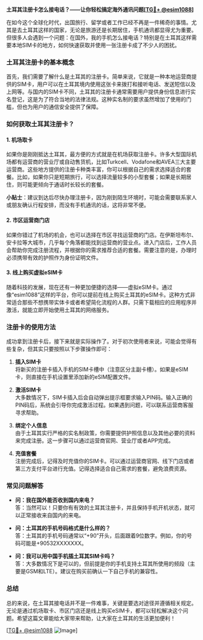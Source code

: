 **土耳其注册卡怎么接电话？——让你轻松搞定海外通讯问题[[TG💪+ @esim1088](https://t.me/s/esim1088)]**

在如今这个全球化时代，出国旅行、留学或者工作已经不再是一件稀奇的事情。尤其是去土耳其这样的国家，无论是旅游还是长期居住，手机通讯都显得尤为重要。但很多人会遇到一个问题：在国外，我的手机怎么接电话？特别是在土耳其这样需要本地SIM卡的地方，如何快速获取并使用一张注册卡成了不少人的困扰。

### 土耳其注册卡的基本概念

首先，我们需要了解什么是土耳其的注册卡。简单来说，它就是一种本地运营商提供的SIM卡，用户可以在土耳其境内使用这张卡来拨打和接听电话、发送短信以及上网等。与国内的SIM卡不同，土耳其的注册卡通常需要用户提供身份信息进行实名登记，这是为了符合当地的法律法规。这种实名制的要求虽然增加了使用的门槛，但也为用户的通信安全提供了保障。

### 如何获取土耳其注册卡？

#### 1. **机场取卡**
   如果你是刚刚抵达土耳其，最方便的方式就是在机场获取注册卡。许多大型国际机场都有运营商的营业厅或自动售货机，比如Turkcell、Vodafone和AVEA三大主要运营商。这些地方提供的注册卡种类丰富，你可以根据自己的需求选择适合的套餐。比如，如果你只是短期旅行，可以选择流量较多的小型套餐；如果是长期居住，则可能更倾向于通话时长较长的套餐。

   **小贴士**：建议到达后尽快办理注册卡，因为刚到陌生环境时，可能会需要联系家人或朋友确认行程安排，而没有手机通讯的话，这将非常不便。

#### 2. **市区运营商门店**
   如果你错过了机场的机会，也可以选择在市区寻找运营商的门店。在伊斯坦布尔、安卡拉等大城市，几乎每个角落都能找到运营商的营业点。进入门店后，工作人员会帮助你完成注册流程，并根据你的需求推荐合适的套餐。需要注意的是，办理时必须携带有效的护照作为身份证明文件。

#### 3. **线上购买虚拟eSIM卡**
   随着科技的发展，现在还有一种更加便捷的选择——虚拟eSIM卡。通过像“esim1088”这样的平台，你可以提前在线上购买土耳其的eSIM卡。这种方式非常适合那些不想携带实体卡或者希望简化流程的人群。只需下载相应的应用程序并激活，就能立即开始使用土耳其的网络服务。

### 注册卡的使用方法

成功拿到注册卡后，接下来就是实际操作了。对于初次使用者来说，可能会觉得有些复杂，但其实只要按照以下步骤操作即可：

1. **插入SIM卡**  
   将新买的注册卡插入手机的SIM卡槽中（注意区分主副卡槽）。如果是eSIM卡，则直接在手机设置里添加新的eSIM配置文件。

2. **激活SIM卡**  
   大多数情况下，SIM卡插入后会自动弹出提示框要求输入PIN码。输入正确的PIN码后，系统会引导你完成激活过程。如果遇到问题，可以联系运营商客服寻求帮助。

3. **绑定个人信息**  
   由于土耳其实行严格的实名制政策，你需要提供护照信息以及其他必要的资料来完成注册。这一步骤可以通过运营商官网、营业厅或者APP完成。

4. **充值套餐**  
   注册完成后，记得及时充值你的SIM卡。可以通过运营商官网、线下门店或者第三方支付平台进行充值。记得选择适合自己需求的套餐，避免浪费资源。

### 常见问题解答

- **问：我在国外能否收到国内来电？**  
  答：当然可以！只要你有有效的土耳其注册卡，并且保持手机开机状态，就可以正常接收来自国内的来电。

- **问：土耳其的手机号码格式是什么样的？**  
  答：土耳其的手机号码通常以“+90”开头，后面跟着9位数字。例如，你的号码可能是+90532XXXXXXX。

- **问：我可以用中国手机插土耳其SIM卡吗？**  
  答：大多数情况下是可以的，但前提是你的手机支持土耳其所使用的频段（主要是GSM和LTE）。建议在购买前确认一下自己手机的兼容性。

### 总结

总的来说，在土耳其接电话并不是一件难事，关键是要选对途径并遵循相关规定。无论是通过机场取卡、市区门店还是线上购买eSIM卡，都可以轻松解决这个问题。希望这篇文章能给大家带来帮助，让大家在土耳其的生活更加便利！

[[TG💪+ @esim1088](https://t.me/s/esim1088) ![Image](https://i.postimg.cc/4NQfJmqS/Snipaste-2025-05-13-00-14-12.png)]